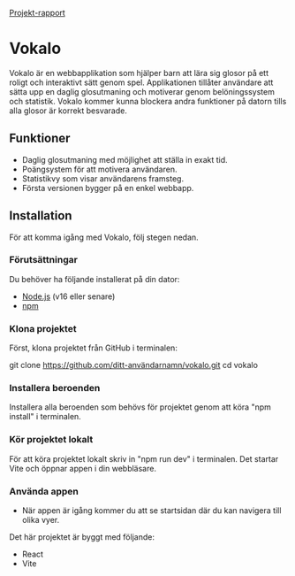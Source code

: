 [Projekt-rapport](Rapport.md)

# Vokalo

Vokalo är en webbapplikation som hjälper barn att lära sig glosor på ett roligt och interaktivt sätt genom spel. Applikationen tillåter användare att sätta upp en daglig glosutmaning och motiverar genom belöningssystem och statistik. Vokalo kommer kunna blockera andra funktioner på datorn tills alla glosor är korrekt besvarade.

## Funktioner
* Daglig glosutmaning med möjlighet att ställa in exakt tid.
* Poängsystem för att motivera användaren.
* Statistikvy som visar användarens framsteg.
* Första versionen bygger på en enkel webbapp.

## Installation

För att komma igång med Vokalo, följ stegen nedan.

### Förutsättningar
Du behöver ha följande installerat på din dator:
* [Node.js](https://nodejs.org/) (v16 eller senare)
* [npm](https://www.npmjs.com/)

### Klona projektet

Först, klona projektet från GitHub i terminalen:

git clone https://github.com/ditt-användarnamn/vokalo.git
cd vokalo

### Installera beroenden

Installera alla beroenden som behövs för projektet genom att köra "npm install" i terminalen.

### Kör projektet lokalt

För att köra projektet lokalt skriv in "npm run dev" i terminalen.
Det startar Vite och öppnar appen i din webbläsare.

### Använda appen

* När appen är igång kommer du att se startsidan där du kan navigera till olika vyer.

Det här projektet är byggt med följande:
* React
* Vite